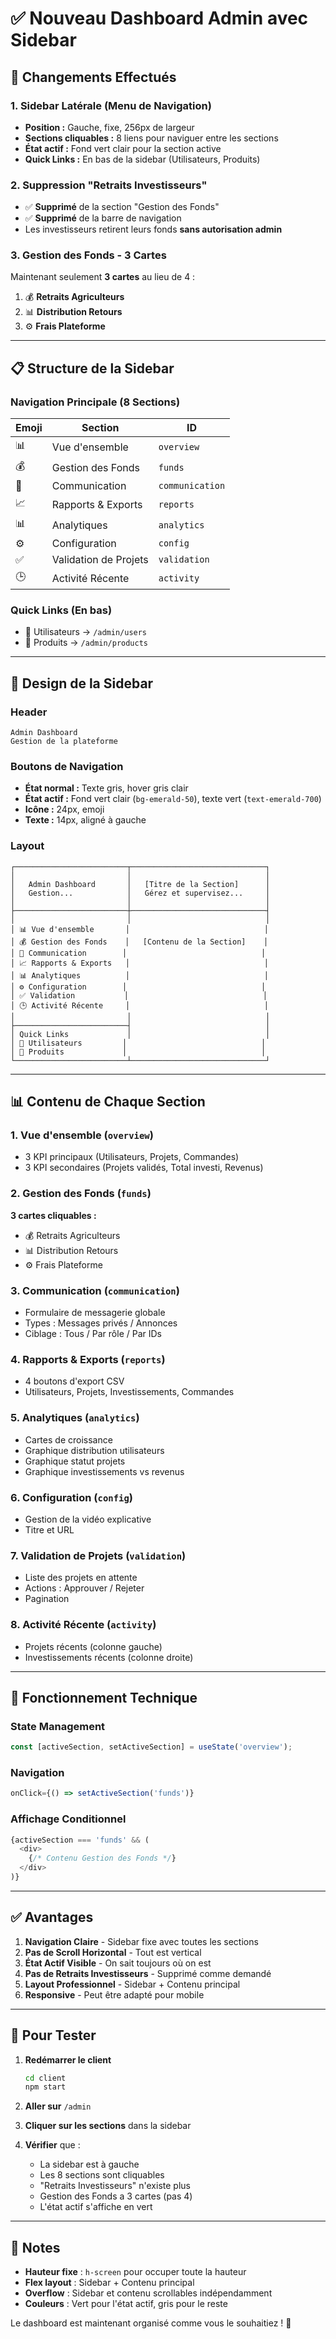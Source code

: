 # ✅ Nouveau Dashboard Admin avec Sidebar

## 🎯 Changements Effectués

### **1. Sidebar Latérale (Menu de Navigation)**
- **Position :** Gauche, fixe, 256px de largeur
- **Sections cliquables :** 8 liens pour naviguer entre les sections
- **État actif :** Fond vert clair pour la section active
- **Quick Links :** En bas de la sidebar (Utilisateurs, Produits)

### **2. Suppression "Retraits Investisseurs"**
- ✅ **Supprimé** de la section "Gestion des Fonds"
- ✅ **Supprimé** de la barre de navigation
- Les investisseurs retirent leurs fonds **sans autorisation admin**

### **3. Gestion des Fonds - 3 Cartes**
Maintenant seulement **3 cartes** au lieu de 4 :
1. 💰 **Retraits Agriculteurs**
2. 📊 **Distribution Retours**
3. ⚙️ **Frais Plateforme**

---

## 📋 Structure de la Sidebar

### **Navigation Principale (8 Sections)**

| Emoji | Section | ID |
|-------|---------|-----|
| 📊 | Vue d'ensemble | `overview` |
| 💰 | Gestion des Fonds | `funds` |
| 📢 | Communication | `communication` |
| 📈 | Rapports & Exports | `reports` |
| 📊 | Analytiques | `analytics` |
| ⚙️ | Configuration | `config` |
| ✅ | Validation de Projets | `validation` |
| 🕒 | Activité Récente | `activity` |

### **Quick Links (En bas)**
- 👥 Utilisateurs → `/admin/users`
- 🛒 Produits → `/admin/products`

---

## 🎨 Design de la Sidebar

### **Header**
```
Admin Dashboard
Gestion de la plateforme
```

### **Boutons de Navigation**
- **État normal :** Texte gris, hover gris clair
- **État actif :** Fond vert clair (`bg-emerald-50`), texte vert (`text-emerald-700`)
- **Icône :** 24px, emoji
- **Texte :** 14px, aligné à gauche

### **Layout**
```
┌─────────────────────────┬──────────────────────────────┐
│                         │                              │
│   Admin Dashboard       │   [Titre de la Section]      │
│   Gestion...            │   Gérez et supervisez...     │
│                         │                              │
├─────────────────────────┼──────────────────────────────┤
│                         │                              │
│ 📊 Vue d'ensemble       │                              │
│ 💰 Gestion des Fonds    │   [Contenu de la Section]    │
│ 📢 Communication        │                              │
│ 📈 Rapports & Exports   │                              │
│ 📊 Analytiques          │                              │
│ ⚙️ Configuration        │                              │
│ ✅ Validation           │                              │
│ 🕒 Activité Récente     │                              │
│                         │                              │
├─────────────────────────┤                              │
│ Quick Links             │                              │
│ 👥 Utilisateurs         │                              │
│ 🛒 Produits             │                              │
└─────────────────────────┴──────────────────────────────┘
```

---

## 📊 Contenu de Chaque Section

### **1. Vue d'ensemble** (`overview`)
- 3 KPI principaux (Utilisateurs, Projets, Commandes)
- 3 KPI secondaires (Projets validés, Total investi, Revenus)

### **2. Gestion des Fonds** (`funds`)
**3 cartes cliquables :**
- 💰 Retraits Agriculteurs
- 📊 Distribution Retours
- ⚙️ Frais Plateforme

### **3. Communication** (`communication`)
- Formulaire de messagerie globale
- Types : Messages privés / Annonces
- Ciblage : Tous / Par rôle / Par IDs

### **4. Rapports & Exports** (`reports`)
- 4 boutons d'export CSV
- Utilisateurs, Projets, Investissements, Commandes

### **5. Analytiques** (`analytics`)
- Cartes de croissance
- Graphique distribution utilisateurs
- Graphique statut projets
- Graphique investissements vs revenus

### **6. Configuration** (`config`)
- Gestion de la vidéo explicative
- Titre et URL

### **7. Validation de Projets** (`validation`)
- Liste des projets en attente
- Actions : Approuver / Rejeter
- Pagination

### **8. Activité Récente** (`activity`)
- Projets récents (colonne gauche)
- Investissements récents (colonne droite)

---

## 🔧 Fonctionnement Technique

### **State Management**
```javascript
const [activeSection, setActiveSection] = useState('overview');
```

### **Navigation**
```javascript
onClick={() => setActiveSection('funds')}
```

### **Affichage Conditionnel**
```javascript
{activeSection === 'funds' && (
  <div>
    {/* Contenu Gestion des Fonds */}
  </div>
)}
```

---

## ✅ Avantages

1. **Navigation Claire** - Sidebar fixe avec toutes les sections
2. **Pas de Scroll Horizontal** - Tout est vertical
3. **État Actif Visible** - On sait toujours où on est
4. **Pas de Retraits Investisseurs** - Supprimé comme demandé
5. **Layout Professionnel** - Sidebar + Contenu principal
6. **Responsive** - Peut être adapté pour mobile

---

## 🚀 Pour Tester

1. **Redémarrer le client**
   ```bash
   cd client
   npm start
   ```

2. **Aller sur** `/admin`

3. **Cliquer sur les sections** dans la sidebar

4. **Vérifier** que :
   - La sidebar est à gauche
   - Les 8 sections sont cliquables
   - "Retraits Investisseurs" n'existe plus
   - Gestion des Fonds a 3 cartes (pas 4)
   - L'état actif s'affiche en vert

---

## 📝 Notes

- **Hauteur fixe** : `h-screen` pour occuper toute la hauteur
- **Flex layout** : Sidebar + Contenu principal
- **Overflow** : Sidebar et contenu scrollables indépendamment
- **Couleurs** : Vert pour l'état actif, gris pour le reste

Le dashboard est maintenant organisé comme vous le souhaitiez ! 🎉
